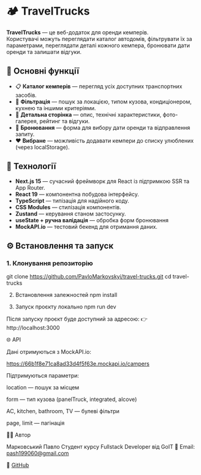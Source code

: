 # 🏕 TravelTrucks

**TravelTrucks** — це веб-додаток для оренди кемперів.  
Користувачі можуть переглядати каталог автодомів, фільтрувати їх за параметрами,
переглядати деталі кожного кемпера, бронювати дати оренди та залишати відгуки.

## 🚀 Основні функції

- 📋 **Каталог кемперів** — перегляд усіх доступних транспортних засобів.
- 🔎 **Фільтрація** — пошук за локацією, типом кузова, кондиціонером, кухнею та
  іншими критеріями.
- 🚌 **Детальна сторінка** — опис, технічні характеристики, фото-галерея,
  рейтинг та відгуки.
- 📅 **Бронювання** — форма для вибору дати оренди та відправлення запиту.
- ❤️ **Вибране** — можливість додавати кемпери до списку улюблених (через
  localStorage).

## 🧩 Технології

- **Next.js 15** — сучасний фреймворк для React із підтримкою SSR та App Router.
- **React 19** — компонентна побудова інтерфейсу.
- **TypeScript** — типізація для надійного коду.
- **CSS Modules** — стилізація компонентів.
- **Zustand** — керування станом застосунку.
- **useState + ручна валідація** — обробка форм бронювання
- **MockAPI.io** — тестовий бекенд для отримання даних.

## ⚙️ Встановлення та запуск

### 1. Клонування репозиторію

git clone https://github.com/PavloMarkovskyi/travel-trucks.git cd travel-trucks

2. Встановлення залежностей npm install

3. Запуск проєкту локально npm run dev

Після запуску проєкт буде доступний за адресою: 👉 http://localhost:3000

🌐 API

Дані отримуються з MockAPI.io:

https://66b1f8e71ca8ad33d4f5f63e.mockapi.io/campers

Підтримуються параметри:

location — пошук за місцем

form — тип кузова (panelTruck, integrated, alcove)

AC, kitchen, bathroom, TV — булеві фільтри

page, limit — пагінація

🧑‍💻 Автор

Марковський Павло Студент курсу Fullstack Developer від GoIT 📧 Email:
pash199060@gmail.com

🔗 [GitHub](https://github.com/PavloMarkovskyi)
